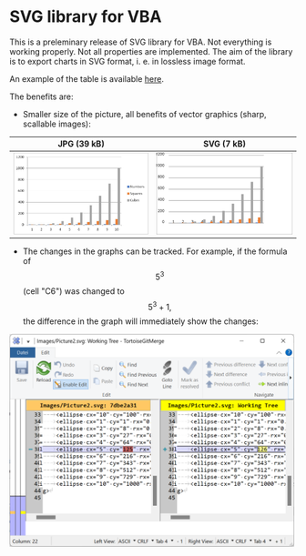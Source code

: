 # SVG library for VBA

This is a preleminary release of SVG library for VBA. Not everything is working properly. Not all properties are implemented.
The aim of the library is to export charts in SVG format, i. e. in lossless image format.

An example of the table is available [here](https://github.com/Excel-lent/SVG-library-for-VBA/releases/download/v0.0.1-alpha/SVGlib.Example.xlsm).

The benefits are:
* Smaller size of the picture, all benefits of vector graphics (sharp, scallable images):

| <center>JPG (39 kB)</center> | <center>SVG (7 kB)</center> |
|--------------------|------------------------------------|
| <img src='./Images/Picture1.jpg' width='500'> | <img src='./Images/Picture1.svg' width='500'> |

* The changes in the graphs can be tracked. For example, if the formula of $$5^3$$ (cell "C6") was changed to $$5^3 + 1,$$ the difference in the graph will immediately show the changes:
<img src='./Images/Git changes in the graph.png' width='500'>

